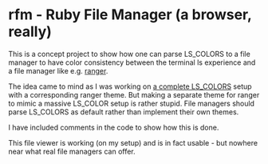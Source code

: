 # rfm - Ruby File Manager (a browser, really)

This is a concept project to show how one can parse LS_COLORS to a file
manager to have color consistency between the terminal ls experience and a
file manager like e.g. [ranger](https://github.com/ranger/ranger).

The idea came to mind as I was working on [a complete
LS_COLORS](https://github.com/isene/LS_COLORS) setup with a corresponding
ranger theme. But making a separate theme for ranger to mimic a massive
LS_COLOR setup is rather stupid. File managers should parse LS_COLORS as
default rather than implement their own themes.

I have included comments in the code to show how this is done.

This file viewer is working (on my setup) and is in fact usable - but nowhere
near what real file managers can offer.
